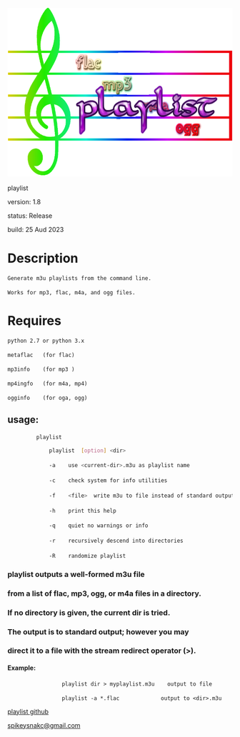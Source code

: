 ![playlist](https://github.com/spikeysnack/playlist/blob/master/doc/playlist.png)

playlist 

version: 1.8 

status: Release 

build: 25 Aud 2023


Description
===========

	Generate m3u playlists from the command line.

	Works for mp3, flac, m4a, and ogg files.

Requires
========
	python 2.7 or python 3.x
	
	metaflac   (for flac)

	mp3info    (for mp3 )

	mp4ingfo   (for m4a, mp4)

	ogginfo    (for oga, ogg)


##      usage:

             playlist

```bash
             playlist  [option] <dir>

             -a    use <current-dir>.m3u as playlist name

             -c    check system for info utilities

             -f    <file>  write m3u to file instead of standard output

             -h    print this help

             -q    quiet no warnings or info

             -r    recursively descend into directories

             -R    randomize playlist

```

###            playlist outputs a well-formed m3u file
###            from a list of flac, mp3, ogg, or m4a files in a directory.
###            If no directory is given, the current dir is tried.
###            The output is to standard output; however you may
###            direct it to a file with the stream redirect operator (>).

####            Example:

                     playlist dir > myplaylist.m3u    output to file
               
                     playlist -a *.flac             output to <dir>.m3u
	           
                          
	                    

[playlist github](https://github.com/spikeysnack/playlist)


[spikeysnakc@gmail.com](spikeysnack@gmail.com)
